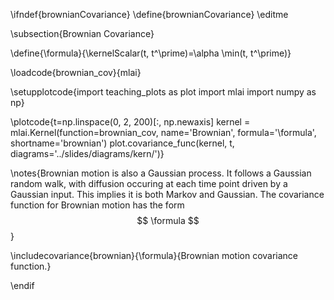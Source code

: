 \ifndef{brownianCovariance}
\define{brownianCovariance}
\editme

\subsection{Brownian Covariance}

\define{\formula}{\kernelScalar(t, t^\prime)=\alpha \min(t, t^\prime)}

\loadcode{brownian_cov}{mlai}

\setupplotcode{import teaching_plots as plot
import mlai
import numpy as np}

\plotcode{t=np.linspace(0, 2, 200)[:, np.newaxis]
kernel = mlai.Kernel(function=brownian_cov,
                     name='Brownian',
                     formula='\formula',
                     shortname='brownian')
plot.covariance_func(kernel, t, diagrams='../slides/diagrams/kern/')}

\notes{Brownian motion is also a Gaussian process. It follows a Gaussian random walk, with diffusion occuring at each time point driven by a Gaussian input. This implies it is both Markov and Gaussian. The covariance function for Brownian motion has the form
$$
\formula
$$}

\includecovariance{brownian}{\formula}{Brownian motion covariance function.}


\endif
